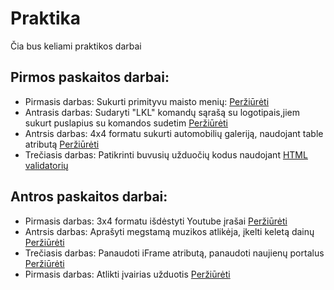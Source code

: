 # Praktika
Čia bus keliami praktikos darbai

## Pirmos paskaitos darbai:

-   Pirmasis darbas: Sukurti primityvu maisto menių: [Peržiūrėti](./Paskaita%201/Projektas_maistas)
-   Antrasis darbas: Sudaryti "LKL" komandų sąrašą su logotipais,jiem sukurt puslapius su komandos sudetim [Peržiūrėti](./Paskaita%201/krepsinis)
-   Antrsis darbas: 4x4 formatu sukurti automobilių galeriją, naudojant table atributą  [Peržiūrėti](./Paskaita%201/Autogalerija)
-   Trečiasis darbas: Patikrinti buvusių užduočių kodus naudojant [HTML validatorių](https://validator.w3.org/#validate_by_input)

##  Antros paskaitos darbai:

-   Pirmasis darbas: 3x4 formatu išdėstyti Youtube įrašai [Peržiūrėti](./Paskaita%202/CSSGridGallery)
-   Antrsis darbas: Aprašyti megstamą muzikos atlikėja, įkelti keletą dainų  [Peržiūrėti](./Paskaita%202/Atlikejas)
-   Trečiasis darbas: Panaudoti iFrame atributą, panaudoti naujienų portalus [Peržiūrėti](./Paskaita%202/InfoPortalai)
-   Pirmasis darbas: Atlikti įvairias užduotis [Peržiūrėti](./Paskaita%202/Praktikuojames)
 
